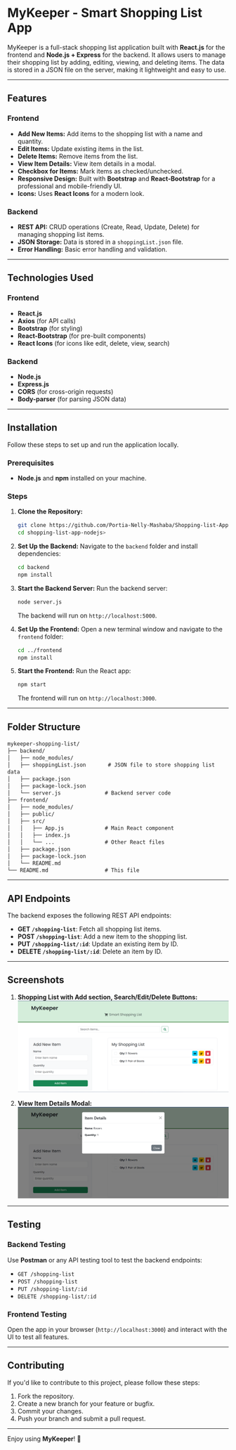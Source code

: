 # MyKeeper - Smart Shopping List App

MyKeeper is a full-stack shopping list application built with **React.js** for the frontend and **Node.js + Express** for the backend. It allows users to manage their shopping list by adding, editing, viewing, and deleting items. The data is stored in a JSON file on the server, making it lightweight and easy to use.

---

## Features

### Frontend
- **Add New Items:** Add items to the shopping list with a name and quantity.
- **Edit Items:** Update existing items in the list.
- **Delete Items:** Remove items from the list.
- **View Item Details:** View item details in a modal.
- **Checkbox for Items:** Mark items as checked/unchecked.
- **Responsive Design:** Built with **Bootstrap** and **React-Bootstrap** for a professional and mobile-friendly UI.
- **Icons:** Uses **React Icons** for a modern look.

### Backend
- **REST API:** CRUD operations (Create, Read, Update, Delete) for managing shopping list items.
- **JSON Storage:** Data is stored in a `shoppingList.json` file.
- **Error Handling:** Basic error handling and validation.

---

## Technologies Used

### Frontend
- **React.js**
- **Axios** (for API calls)
- **Bootstrap** (for styling)
- **React-Bootstrap** (for pre-built components)
- **React Icons** (for icons like edit, delete, view, search)

### Backend
- **Node.js**
- **Express.js**
- **CORS** (for cross-origin requests)
- **Body-parser** (for parsing JSON data)

---

## Installation

Follow these steps to set up and run the application locally.

### Prerequisites

- **Node.js** and **npm** installed on your machine.

### Steps

1. **Clone the Repository:**
   ```bash
   git clone https://github.com/Portia-Nelly-Mashaba/Shopping-list-App-NodeJS.git
   cd shopping-list-app-nodejs>
   ```

2. **Set Up the Backend:**
   Navigate to the `backend` folder and install dependencies:
   ```bash
   cd backend
   npm install
   ```

3. **Start the Backend Server:**
   Run the backend server:
   ```bash
   node server.js
   ```
   The backend will run on `http://localhost:5000`.

4. **Set Up the Frontend:**
   Open a new terminal window and navigate to the `frontend` folder:
   ```bash
   cd ../frontend
   npm install
   ```

5. **Start the Frontend:**
   Run the React app:
   ```bash
   npm start
   ```
   The frontend will run on `http://localhost:3000`.

---

## Folder Structure

```
mykeeper-shopping-list/
├── backend/
│   ├── node_modules/
│   ├── shoppingList.json       # JSON file to store shopping list data
│   ├── package.json
│   ├── package-lock.json
│   └── server.js              # Backend server code
├── frontend/
│   ├── node_modules/
│   ├── public/
│   ├── src/
│   │   ├── App.js             # Main React component
│   │   ├── index.js
│   │   └── ...                # Other React files
│   ├── package.json
│   ├── package-lock.json
│   └── README.md
└── README.md                  # This file
```

---

## API Endpoints

The backend exposes the following REST API endpoints:

- **GET `/shopping-list`**: Fetch all shopping list items.
- **POST `/shopping-list`**: Add a new item to the shopping list.
- **PUT `/shopping-list/:id`**: Update an existing item by ID.
- **DELETE `/shopping-list/:id`**: Delete an item by ID.

---

## Screenshots

1. **Shopping List with Add section, Search/Edit/Delete Buttons:**
   ![Shopping List](src/assets/images/nodejs_shoppinglist.png)

2. **View Item Details Modal:**
   ![View Modal](src/assets/images/shoppinglist-view.png)

---

## Testing

### Backend Testing
Use **Postman** or any API testing tool to test the backend endpoints:
- `GET /shopping-list`
- `POST /shopping-list`
- `PUT /shopping-list/:id`
- `DELETE /shopping-list/:id`

### Frontend Testing
Open the app in your browser (`http://localhost:3000`) and interact with the UI to test all features.

---

## Contributing

If you'd like to contribute to this project, please follow these steps:

1. Fork the repository.
2. Create a new branch for your feature or bugfix.
3. Commit your changes.
4. Push your branch and submit a pull request.

---


Enjoy using **MyKeeper**! 🛒